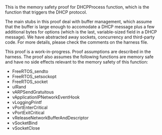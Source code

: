 This is the memory safety proof for DHCPProcess function, which is the
function that triggers the DHCP protocol.

The main stubs in this proof deal with buffer management, which assume
that the buffer is large enough to accomodate a DHCP message plus a
few additional bytes for options (which is the last, variable-sized
field in a DHCP message). We have abstracted away sockets, concurrency
and third-party code. For more details, please check the comments on
the harness file.

This proof is a work-in-progress.  Proof assumptions are described in
the harness.  The proof also assumes the following functions are
memory safe and have no side effects relevant to the memory safety of
this function:

* FreeRTOS_sendto
* FreeRTOS_setsockopt
* FreeRTOS_socket
* ulRand
* vARPSendGratuitous
* vApplicationIPNetworkEventHook
* vLoggingPrintf
* vPortEnterCritical
* vPortExitCritical
* vReleaseNetworkBufferAndDescriptor
* vSocketBind
* vSocketClose

